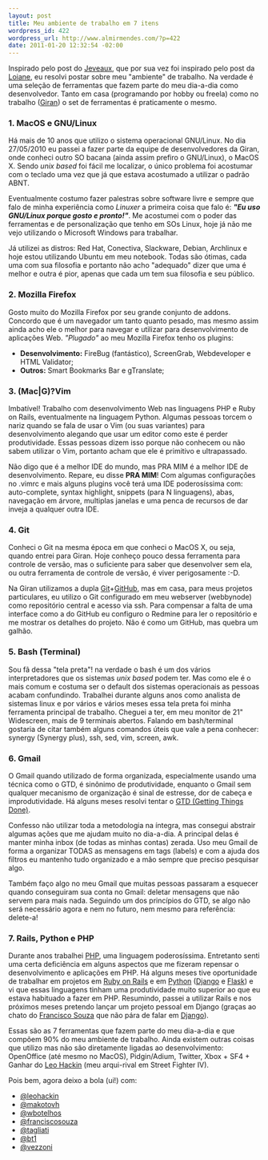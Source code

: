 ```yaml
--- 
layout: post
title: Meu ambiente de trabalho em 7 itens
wordpress_id: 422
wordpress_url: http://www.almirmendes.com/?p=422
date: 2011-01-20 12:32:54 -02:00
---
```


Inspirado pelo post do <a href="http://jeveaux.com/2011/meu-ambiente-de-trabalho-em-7-itens/">Jeveaux</a>, que por sua vez foi inspirado pelo post da <a href="http://www.loiane.com/2011/01/meu-ambiente-de-trabalho-em-7-itens/">Loiane</a>, eu resolvi postar sobre meu "ambiente" de trabalho. Na verdade é uma seleção de ferramentas que fazem parte do meu dia-a-dia como desenvolvedor. Tanto em casa (programando por hobby ou freela) como no trabalho (<a href="http://www.giran.com.br/">Giran</a>) o set de ferramentas é praticamente o mesmo.
<h3>1. MacOS e GNU/Linux</h3>
Há mais de 10 anos que utilizo o sistema operacional GNU/Linux. No dia 27/05/2010 eu passei a fazer parte da equipe de desenvolvedores da Giran, onde conheci outro SO bacana (ainda assim prefiro o GNU/Linux), o MacOS X. Sendo <em>unix based</em> foi fácil me localizar, o único problema foi acostumar com o teclado uma vez que já que estava acostumado a utilizar o padrão ABNT.

Eventualmente costumo fazer palestras sobre software livre e sempre que falo de minha experiência como <em>Linuxer</em> a primeira coisa que falo é: <em><strong>"Eu uso GNU/Linux porque gosto e pronto!"</strong></em>. Me acostumei com o poder das ferramentas e de personalização que tenho em SOs Linux, hoje já não me vejo utilizando o Microsoft Windows para trabalhar.

Já utilizei as distros: Red Hat, Conectiva, Slackware, Debian, Archlinux e hoje estou utilizando Ubuntu em meu notebook. Todas são ótimas, cada uma com sua filosofia e portanto não acho "adequado" dizer que uma é melhor e outra é pior, apenas que cada um tem sua filosofia e seu público.
<h3>2. Mozilla Firefox</h3>
Gosto muito do Mozilla Firefox por seu grande conjunto de addons. Concordo que é um navegador um tanto quanto pesado, mas mesmo assim ainda acho ele o melhor para navegar e utilizar para desenvolvimento de aplicações Web. <em>"Plugado"</em> ao meu Mozilla Firefox tenho os plugins:
<ul>
	<li><strong>Desenvolvimento:</strong> FireBug (fantástico), ScreenGrab, Webdeveloper e HTML Validator;</li>
	<li><strong>Outros:</strong> Smart Bookmarks Bar e gTranslate;</li>
</ul>
<h3>3. (Mac|G)?Vim</h3>

Imbatível! Trabalho com desenvolvimento Web nas linguagens PHP e Ruby on Rails, eventualmente na linguagem Python. Algumas pessoas torcem o nariz quando se fala de usar o Vim (ou suas variantes) para desenvolvimento alegando que usar um editor como este é perder produtividade. Essas pessoas dizem isso porque não conhecem ou não sabem utilizar o Vim, portanto acham que ele é primitivo e ultrapassado.

Não digo que é a melhor IDE do mundo, mas PRA MIM é a melhor IDE de desenvolvimento. Repare, eu disse <strong>PRA MIM</strong>! Com algumas configurações no .vimrc e mais alguns plugins você terá uma IDE poderosíssima com: auto-complete, syntax highlight, snippets (para N linguagens), abas, navegação em árvore, multiplas janelas e uma penca de recursos de dar inveja a qualquer outra IDE.
<h3>4. Git</h3>
Conheci o Git na mesma época em que conheci o MacOS X, ou seja, quando entrei para Giran. Hoje conheço pouco dessa ferramenta para controle de versão, mas o suficiente para saber que desenvolver sem ela, ou outra ferramenta de controle de versão, é viver perigosamente :-D.

Na Giran utilizamos a dupla <a href="http://git-scm.com/">Git</a>+<a href="https://github.com/">GitHub</a>, mas em casa, para meus projetos particulares, eu utilizo o Git configurado em meu webserver (webbynode) como repositório central e acesso via ssh. Para compensar a falta de uma interface como a do GitHub eu configuro o Redmine para ler o repositório e me mostrar os detalhes do projeto. Não é como um GitHub, mas quebra um galhão.
<h3>5. Bash (Terminal)</h3>
Sou fã dessa "tela preta"! na verdade o bash é um dos vários interpretadores que os sistemas <em>unix based</em> podem ter. Mas como ele é o mais comum e costuma ser o default dos sistemas operacionais as pessoas acabam confundindo. Trabalhei durante alguns anos como analista de sistemas linux e por vários e vários meses essa tela preta foi minha ferramenta principal de trabalho. Cheguei a ter, em meu monitor de 21" Widescreen, mais de 9 terminais abertos. Falando em bash/terminal gostaria de citar também alguns comandos úteis que vale a pena conhecer: synergy (Synergy plus), ssh, sed, vim, screen, awk.
<h3>6. Gmail</h3>
O Gmail quando utilizado de forma organizada, especialmente usando uma técnica como o GTD, é sinônimo de produtividade, enquanto o Gmail sem qualquer mecanismo de organização é sinal de estresse, dor de cabeça e improdutividade. Há alguns meses resolvi tentar o <a href="http://en.wikipedia.org/wiki/Getting_Things_Done">GTD (Getting Things Done)</a>.

Confesso não utilizar toda a metodologia na íntegra, mas consegui abstrair algumas ações que me ajudam muito no dia-a-dia. A principal delas é manter minha inbox (de todas as minhas contas) zerada. Uso meu Gmail de forma a organizar TODAS as mensagens em tags (labels) e com a ajuda dos filtros eu mantenho tudo organizado e a mão sempre que preciso pesquisar algo.

Também faço algo no meu Gmail que muitas pessoas passaram a esquecer quando conseguiram sua conta no Gmail: deletar mensagens que não servem para mais nada. Seguindo um dos princípios do GTD, se algo não será necessário agora e nem no futuro, nem mesmo para referência: delete-a!
<h3>7. Rails, Python e PHP</h3>

Durante anos trabalhei <a href="http://www.php.net">PHP</a>, uma linguagem poderosíssima. Entretanto senti uma certa deficiência em alguns aspectos que me fizeram repensar o desenvolvimento e aplicações em PHP. Há alguns meses tive oportunidade de trabalhar em projetos em <a href="http://rubyonrails.org/">Ruby on Rails</a> e em <a href="http://www.python.org/">Python</a> (<a href="www.djangoproject.com/">Django</a> e <a href="http://flask.pocoo.org/">Flask</a>) e vi que essas linguagens tinham uma produtividade muito superior ao que eu estava habituado a fazer em PHP. Resumindo, passei a utilizar Rails e nos próximos meses pretendo lançar um projeto pessoal em Django (graças ao chato do <a href="http://www.franciscosouza.com.br">Francisco Souza</a> que não pára de falar em <a href="www.djangoproject.com/">Django</a>).

Essas são as 7 ferramentas que fazem parte do meu dia-a-dia e que compõem 90% do meu ambiente de trabalho. Ainda existem outras coisas que utilizo mas não são diretamente ligadas ao desenvolvimento: OpenOffice (até mesmo no MacOS), Pidgin/Adium, Twitter, Xbox + SF4 + Ganhar do <a href="http://www.leohackin.com.br/">Leo Hackin</a> (meu arqui-rival em Street Fighter IV).

Pois bem, agora deixo a bola (ui!) com:
<ul>
	<li><a href="http://twitter.com/leohackin">@leohackin</a></li>
	<li><a href="http://twitter.com/makotovh">@makotovh</a></li>
	<li><a href="http://twitter.com/wbotelhos">@wbotelhos</a></li>
	<li><a href="http://twitter.com/franciscosouza">@franciscosouza</a></li>
	<li><a href="http://twitter.com/tagliati">@tagliati</a></li>
	<li><a href="http://twitter.com/bt1">@bt1</a></li>
	<li><a href="http://twitter.com/vezzoni">@vezzoni</a></li>
</ul>
